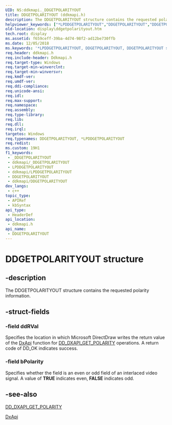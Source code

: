 ```yaml
---
UID: NS:ddkmapi._DDGETPOLARITYOUT
title: DDGETPOLARITYOUT (ddkmapi.h)
description: The DDGETPOLARITYOUT structure contains the requested polarity information.
helpviewer_keywords: ["*LPDDGETPOLARITYOUT","DDGETPOLARITYOUT","DDGETPOLARITYOUT structure [Display Devices]","LPDDGETPOLARITYOUT","LPDDGETPOLARITYOUT structure pointer [Display Devices]","ddkmapi/DDGETPOLARITYOUT","ddkmapi/LPDDGETPOLARITYOUT","ddstrcts_fa20dcb8-4818-4c9d-8378-93c0fda09eff.xml","display.ddgetpolarityout"]
old-location: display\ddgetpolarityout.htm
tech.root: display
ms.assetid: f659ceff-39ba-4d74-98f2-ad12be730ffb
ms.date: 12/05/2018
ms.keywords: '*LPDDGETPOLARITYOUT, DDGETPOLARITYOUT, DDGETPOLARITYOUT structure [Display Devices], LPDDGETPOLARITYOUT, LPDDGETPOLARITYOUT structure pointer [Display Devices], ddkmapi/DDGETPOLARITYOUT, ddkmapi/LPDDGETPOLARITYOUT, ddstrcts_fa20dcb8-4818-4c9d-8378-93c0fda09eff.xml, display.ddgetpolarityout'
req.header: ddkmapi.h
req.include-header: Ddkmapi.h
req.target-type: Windows
req.target-min-winverclnt: 
req.target-min-winversvr: 
req.kmdf-ver: 
req.umdf-ver: 
req.ddi-compliance: 
req.unicode-ansi: 
req.idl: 
req.max-support: 
req.namespace: 
req.assembly: 
req.type-library: 
req.lib: 
req.dll: 
req.irql: 
targetos: Windows
req.typenames: DDGETPOLARITYOUT, *LPDDGETPOLARITYOUT
req.redist: 
ms.custom: 19H1
f1_keywords:
 - _DDGETPOLARITYOUT
 - ddkmapi/_DDGETPOLARITYOUT
 - LPDDGETPOLARITYOUT
 - ddkmapi/LPDDGETPOLARITYOUT
 - DDGETPOLARITYOUT
 - ddkmapi/DDGETPOLARITYOUT
dev_langs:
 - c++
topic_type:
 - APIRef
 - kbSyntax
api_type:
 - HeaderDef
api_location:
 - ddkmapi.h
api_name:
 - DDGETPOLARITYOUT
---
```


# DDGETPOLARITYOUT structure


## -description

The DDGETPOLARITYOUT structure contains the requested polarity information.

## -struct-fields

### -field ddRVal

Specifies the location in which Microsoft DirectDraw writes the return value of the <a href="/previous-versions/windows/drivers/display/nf-dxapi-dxapi">DxApi</a> function for <a href="/previous-versions/windows/hardware/drivers/ff550660(v=vs.85)">DD_DXAPI_GET_POLARITY</a> operations. A return code of DD_OK indicates success.

### -field bPolarity

Specifies whether the field is an even or odd field of an interlaced video signal. A value of <b>TRUE</b> indicates even, <b>FALSE</b> indicates odd.

## -see-also

<a href="/previous-versions/windows/hardware/drivers/ff550660(v=vs.85)">DD_DXAPI_GET_POLARITY</a>



<a href="/previous-versions/windows/drivers/display/nf-dxapi-dxapi">DxApi</a>